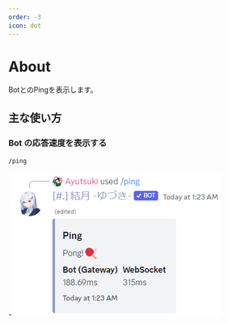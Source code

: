 ```yaml
---
order: -3
icon: dot
---
```


# About
BotとのPingを表示します。

## 主な使い方
### Bot の応答速度を表示する

``` コマンドの実行例
/ping
```

-![応答例](default-response.png)
